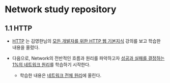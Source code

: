 # Network study repository

## 1.1 HTTP

- [HTTP](https://github.com/JeHa00/TIL/tree/master/Network/HTTP) 는 김영한님의 [모든 개발자를 위한 HTTP 웹 기본지식](https://www.inflearn.com/course/http-%EC%9B%B9-%EB%84%A4%ED%8A%B8%EC%9B%8C%ED%81%AC) 강의를 보고 학습한 내용을 올렸다.

- 다음으로, Network의 전반적인 흐름과 원리를 파악하고자 [성공과 실패를 결정하는 1%의 네트워크 원리](https://book.naver.com/bookdb/book_detail.nhn?bid=16386986)를 학습하기 시작한다.

  - 학습한 내용은 [네트워크 전체 원리](https://github.com/JeHa00/TIL/tree/master/Network/%EB%84%A4%ED%8A%B8%EC%9B%8C%ED%81%AC%20%EC%A0%84%EC%B2%B4%20%EC%9B%90%EB%A6%AC)에 올린다.
